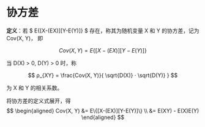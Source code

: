 # 协方差

**定义**：若 $ E\{[X-(EX)][Y-E(Y)]\} $ 存在，称其为随机变量 X 和 Y 的协方差，记为 Cov(X, Y)， 即 

$$ Cov(X, Y) = E\{[X-(EX)][Y-E(Y)]\} $$

当 D(X) > 0, D(Y) > 0 时，称

$$ ρ_{XY} = \frac{Cov(X, Y)}{ \sqrt{D(X)} · \sqrt{D(Y)} } $$

为 X 和 Y 的相关系数。

将协方差的定义式展开，得
$$
\begin{aligned}
Cov(X, Y) &= E\{[X-(EX)][Y-E(Y)]\} \\
          &= E(XY) - E(X)E(Y)
\end{aligned}
$$